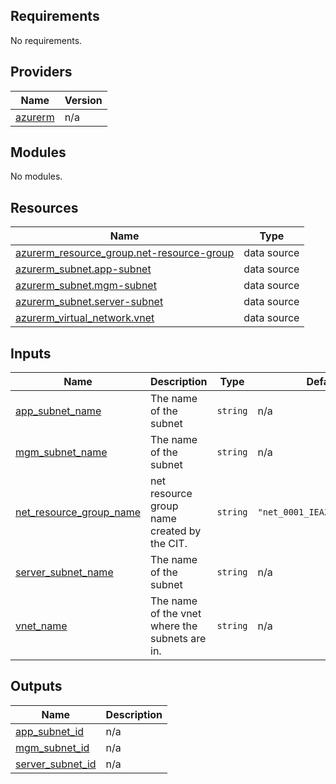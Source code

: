 <!-- BEGIN_TF_DOCS -->
## Requirements

No requirements.

## Providers

| Name | Version |
|------|---------|
| <a name="provider_azurerm"></a> [azurerm](#provider\_azurerm) | n/a |

## Modules

No modules.

## Resources

| Name | Type |
|------|------|
| [azurerm_resource_group.net-resource-group](https://registry.terraform.io/providers/hashicorp/azurerm/latest/docs/data-sources/resource_group) | data source |
| [azurerm_subnet.app-subnet](https://registry.terraform.io/providers/hashicorp/azurerm/latest/docs/data-sources/subnet) | data source |
| [azurerm_subnet.mgm-subnet](https://registry.terraform.io/providers/hashicorp/azurerm/latest/docs/data-sources/subnet) | data source |
| [azurerm_subnet.server-subnet](https://registry.terraform.io/providers/hashicorp/azurerm/latest/docs/data-sources/subnet) | data source |
| [azurerm_virtual_network.vnet](https://registry.terraform.io/providers/hashicorp/azurerm/latest/docs/data-sources/virtual_network) | data source |

## Inputs

| Name | Description | Type | Default | Required |
|------|-------------|------|---------|:--------:|
| <a name="input_app_subnet_name"></a> [app\_subnet\_name](#input\_app\_subnet\_name) | The name of the subnet | `string` | n/a | yes |
| <a name="input_mgm_subnet_name"></a> [mgm\_subnet\_name](#input\_mgm\_subnet\_name) | The name of the subnet | `string` | n/a | yes |
| <a name="input_net_resource_group_name"></a> [net\_resource\_group\_name](#input\_net\_resource\_group\_name) | net resource group name created by the CIT. | `string` | `"net_0001_IEAZU01_prod_rg"` | no |
| <a name="input_server_subnet_name"></a> [server\_subnet\_name](#input\_server\_subnet\_name) | The name of the subnet | `string` | n/a | yes |
| <a name="input_vnet_name"></a> [vnet\_name](#input\_vnet\_name) | The name of the vnet where the subnets are in. | `string` | n/a | yes |

## Outputs

| Name | Description |
|------|-------------|
| <a name="output_app_subnet_id"></a> [app\_subnet\_id](#output\_app\_subnet\_id) | n/a |
| <a name="output_mgm_subnet_id"></a> [mgm\_subnet\_id](#output\_mgm\_subnet\_id) | n/a |
| <a name="output_server_subnet_id"></a> [server\_subnet\_id](#output\_server\_subnet\_id) | n/a |
<!-- END_TF_DOCS -->